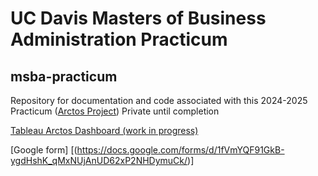 # UC Davis Masters of Business Administration Practicum
## msba-practicum

Repository for documentation and code associated with this 2024-2025 Practicum
([Arctos Project](https://arctos.database.museum/project/10004571))
Private until completion


[Tableau Arctos Dashboard (work in progress)](https://public.tableau.com/app/profile/shivani.tayade2152/viz/Arctos/Summary)

[Google form] [(https://docs.google.com/forms/d/1fVmYQF91GkB-ygdHshK_qMxNUjAnUD62xP2NHDymuCk/)]

